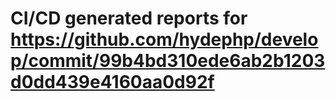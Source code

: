 # CI/CD generated reports for https://github.com/hydephp/develop/commit/99b4bd310ede6ab2b1203d0dd439e4160aa0d92f
